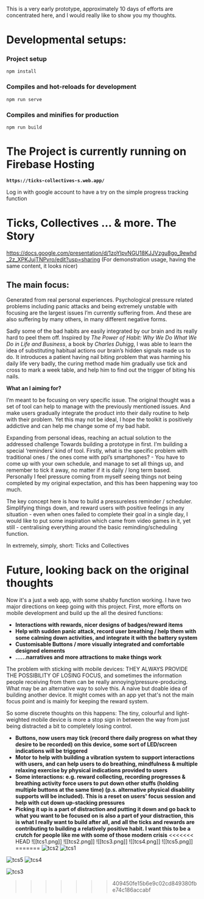 This is a very early prototype, approximately 10 days of efforts are concentrated here, and I would really like to show you my thoughts.
# Developmental setups:
### Project setup
```
npm install
```
### Compiles and hot-reloads for development
```
npm run serve
```
### Compiles and minifies for production
```
npm run build
```

# The Project is currently running on Firebase Hosting

**`https://ticks-collectives-s.web.app/`**

Log in with google account to have a try on the simple progress tracking function

# Ticks, Collectives ... & more. The Story
https://docs.google.com/presentation/d/1zoYlpvNGU18KJJVzgu8go_9ewhd_2z_XPKJujTNPvro/edit?usp=sharing (For demonstration usage, having the same content, it looks nicer)
## The main focus:

Generated from real personal experiences. Psychological pressure related problems including panic attacks and being extremely unstable with focusing are the largest issues I’m currently suffering from. And these are also suffering by many others, in many different negative forms.

Sadly some of the bad habits are easily integrated by our brain and its really hard to peel them off. Inspired by *The Power of Habit: Why We Do What We Do in Life and Business*, a book by *Charles Duhigg*, I was able to learn the idea of substituting habitual actions our brain’s hidden signals made us to do. It introduces a patient having nail biting problem that was harming his daily life very badly, the curing method made him gradually use tick and cross to mark a week table, and help him to find out the trigger of biting his nails.

**What an I aiming for?**

I’m meant to be focusing on very specific issue. The original thought was a set of tool can help to manage with the previously mentioned issues. And make users gradually integrate the product into their daily routine to help with their problem. Yet this may not be ideal, I hope the toolkit is positively addictive and can help me change some of my bad habit. 

Expanding from personal ideas, reaching an actual solution to the addressed challenge
Towards building a prototype in first. I’m building a special ‘reminders’ kind of tool. Firstly, what is the specific problem with traditional ones / the ones come with ppl’s smartphones? - You have to come up with your own schedule, and manage to set all things up, and remember to tick it away, no matter if it is daily / long term based. Personally I feel pressure coming from myself seeing things not being completed by my original expectation, and this has been happening way too much.

The key concept here is how to build a pressureless reminder / scheduler. Simplifying things down, and reward users with positive feelings in any situation - even when ones failed to complete their goal in a single day, I would like to put some inspiration which came from video games in it, yet still - centralising everything around the basic reminding/scheduling function.

In extremely, simply, short: Ticks and Collectives

# **Future, looking back on the original thoughts**

Now it's a just a web app, with some shabby function working. I have two major directions on keep going with this project. First, more efforts on mobile development and build up the all the desired functions:
- **Interactions with rewards, nicer designs of badges/reward items**
- **Help with sudden panic attack, record user breathing / help them with some calming down activities, and integrate it with the battery system**
- **Customisable Buttons / more visually integrated and comfortable designed elements**
- **......narratives and more attractions to make things work**

The problem with sticking with mobile devices: THEY ALWAYS PROVIDE THE POSSIBILITY OF LOSING FOCUS, and sometimes the information people receiving from them can be really annoying/pressure-producing. What may be an alternative way to solve this. A naive but doable idea of building another device. It might comes with an app yet that's not the main focus point and is mainly for keeping the reward system.

So some discrete thoughts on this happens:
	The tiny, colourful and light-weighted mobile device is more a stop sign in between the way from just being distracted a bit to completely losing control.
- **Buttons, now users may tick (record there daily progress on what they desire to be recorded) on this device, some sort of LED/screen indications will be triggered**
- **Motor to help with building a vibration system to support interactions with users, and can help users to do breathing, mindfulness & multiple relaxing exercise by physical indications provided to users**
- **Some interactions: e.g. reward collecting, recording progresses & breathing activity force users to put down other stuffs (holding multiple buttons at the same time) (p.s. alternative physical disability supports will be included). This is a reset on users' focus session and help with cut down up-stacking pressures**
- **Picking it up is a part of distraction and putting it down and go back to what you want to be focused on is also a part of your distraction, this is what I really want to build after all, and all the ticks and rewards are contributing to building a relatively positive habit. I want this to be a crutch for people like me with some of those modern crisis**
<<<<<<< HEAD
![[tcs1.png]]
![[tcs2.png]]
![[tcs3.png]]
![[tcs4.png]]
![[tcs5.png]]
=======
![tcs2](https://github.com/cheese-zj/ticks-collectives/assets/80019342/af71264e-de81-487a-9fa3-344de897d448)
![tcs1](https://github.com/cheese-zj/ticks-collectives/assets/80019342/4944b8fb-ef10-46bf-8731-a8d5dd574d0a)

![tcs5](https://github.com/cheese-zj/ticks-collectives/assets/80019342/402019d5-7677-4c61-a348-afbacbb307a2)
![tcs4](https://github.com/cheese-zj/ticks-collectives/assets/80019342/68890d88-1b8f-4076-8b84-e2ab056148a3)

![tcs3](https://github.com/cheese-zj/ticks-collectives/assets/80019342/4fa4cd70-882e-426a-a703-71df6ccdb17f)


>>>>>>> 409450fe15b6e9c02cd849380fbe74c186accabf
